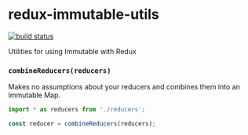 # redux-immutable-utils

[![build status](https://img.shields.io/travis/aparticka/redux-immutable-utils/master.svg?style=flat-square)](https://travis-ci.org/aparticka/redux-immutable-utils)

Utilities for using Immutable with Redux

### `combineReducers(reducers)`
Makes no assumptions about your reducers and combines them into an Immutable Map.

```js
import * as reducers from './reducers';

const reducer = combineReducers(reducers);
```
